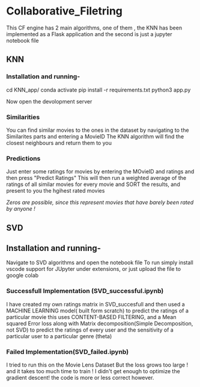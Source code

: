 # Collaborative_Filetring
This CF engine has 2 main algorithms, one of them , the KNN has been implemented as a Flask application and the second is just a jupyter notebook file

## KNN
### Installation and running-

cd KNN_app/
conda activate <virtualEnv>
pip install -r requirements.txt
python3 app.py

Now open the devolopment server
  
### Similarities
You can find similar movies to the ones in the dataset by navigating to the Similarites parts and entering a MovieID
The KNN algorithm will find the closest neighbours and return them to you
### Predictions
  Just enter some ratings for movies by entering the MOvieID and ratings and then press "Predict Ratings"
  This will then run a weighted average of the ratings of all similar movies for every movie and SORT the results,
  and present to you the hgihest rated movies
  
 *Zeros are possible, since this represent movies that have barely been rated by anyone !*
  
 ## SVD
## Installation and running-
  Navigate to SVD algorithms and open the notebook file
  To run simply install vscode support for JUpyter under extensions, or  just upload the file to google colab
  
### Successfull Implementation (SVD_successful.ipynb) 
  I have created my own ratings matrix in SVD_succesfull and then used a MACHINE LEARNING model( built form scratch) to predict the ratings
  of a particular movie this uses CONTENT-BASED FILTERING, and a Mean squared Error loss along with Matrix decomposition(Simple Decomposition, not SVD)
  to predict the ratings of every user and the sensitivity of a particular user to a particular genre (theta)
### Failed Implementation(SVD_failed.ipynb)
  I tried to run this on the Movie Lens Dataset But the loss grows too large ! and it takes too much time to train !
  I didn't get enough to optimize the gradient descent!
  the code is more or less correct however.
  
 
